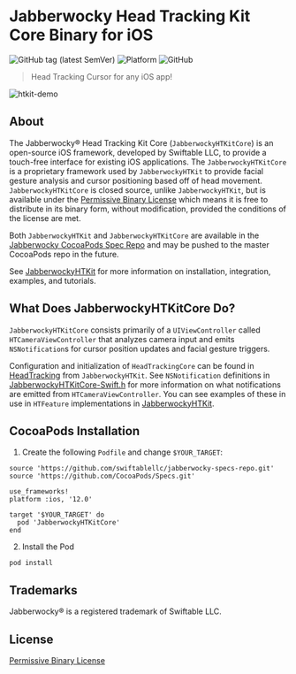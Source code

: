# Jabberwocky Head Tracking Kit Core Binary for iOS

![GitHub tag (latest SemVer)](https://img.shields.io/github/v/tag/swiftablellc/jabberwocky-head-tracking-kit-core-ios-binary?label=release&sort=semver) ![Platform](https://img.shields.io/badge/platform-iOS-lightgrey) ![GitHub](https://img.shields.io/badge/license-Permissive%20Binary%201.0-green) 

> Head Tracking Cursor for any iOS app!

![htkit-demo](https://user-images.githubusercontent.com/6625903/82473198-d5ba2080-9a8e-11ea-9c2a-379558bf8b65.gif)

## About

The Jabberwocky® Head Tracking Kit Core (`JabberwockyHTKitCore`) is an open-source iOS framework, developed by Swiftable LLC, to provide a touch-free interface for existing iOS applications. The `JabberwockyHTKitCore` is a proprietary framework used by `JabberwockyHTKit` to provide facial gesture analysis and cursor positioning based off of head movement. `JabberwockyHTKitCore` is closed source, unlike `JabberwockyHTKit`, but is available under the [Permissive Binary License](https://www.mbed.com/en/licenses/permissive-binary-license/) which means it is free to distribute in its binary form, without modification, provided the conditions of the license are met.

Both `JabberwockyHTKit` and `JabberwockyHTKitCore` are available in the [Jabberwocky CocoaPods Spec Repo](https://github.com/swiftablellc/jabberwocky-specs-repo) and may be pushed to the master CocoaPods repo in the future.

See [JabberwockyHTKit](https://github.com/swiftablellc/jabberwocky-head-tracking-kit-ios) for more information on installation, integration, examples, and tutorials.

## What Does JabberwockyHTKitCore Do?

`JabberwockyHTKitCore` consists primarily of a `UIViewController` called `HTCameraViewController` that analyzes camera input and emits `NSNotification`s for cursor position updates and facial gesture triggers.

Configuration and initialization of `HeadTrackingCore` can be found in [HeadTracking](https://github.com/swiftablellc/jabberwocky-head-tracking-kit-ios/blob/master/JabberwockyHTKit/Configuration/HeadTracking.swift) from `JabberwockyHTKit`. See `NSNotification` definitions in [JabberwockyHTKitCore-Swift.h](https://github.com/swiftablellc/jabberwocky-head-tracking-kit-core-ios-binary/blob/master/JabberwockyHTKitCore.framework/Headers/JabberwockyHTKitCore-Swift.h) for more information on what notifications are emitted from `HTCameraViewController`. You can see examples of these in use in `HTFeature` implementations in [JabberwockyHTKit](https://github.com/swiftablellc/jabberwocky-head-tracking-kit-ios).


## CocoaPods Installation

1. Create  the following `Podfile` and change `$YOUR_TARGET`:

  ```shell script
  source 'https://github.com/swiftablellc/jabberwocky-specs-repo.git'
  source 'https://github.com/CocoaPods/Specs.git'

  use_frameworks!
  platform :ios, '12.0'

  target '$YOUR_TARGET' do
    pod 'JabberwockyHTKitCore'
  end
  ```

2. Install the Pod

  ```shell script
  pod install
  ```

## Trademarks

Jabberwocky® is a registered trademark of Swiftable LLC.

## License

[Permissive Binary License](LICENSE-permissive-binary-license-1.0.txt)
